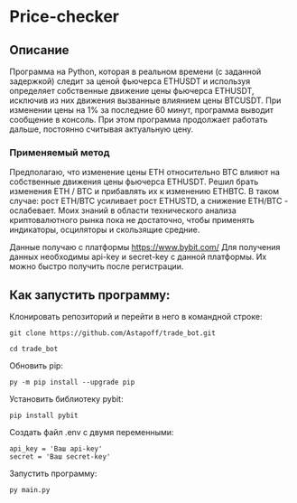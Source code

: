 # Price-checker

## Описание

Программа на Python, которая в реальном времени (с заданной задержкой) следит за ценой фьючерса ETHUSDT и используя определяет собственные движение цены фьючерса ETHUSDT, исключив из них движения вызванные влиянием цены BTCUSDT. 
При изменении цены на 1% за последние 60 минут, программа выводит сообщение в консоль. При этом программа продолжает работать дальше, постоянно считывая актуальную цену.

### Применяемый метод

Предполагаю, что изменение цены ETH относительно BTC влияют на собственные движения цены фьючерса ETHUSDT.
Решил брать изменения ETH / BTC и прибавлять их к изменению ETHBTC.
В таком случае: рост ETH/BTC усиливает рост ETHUSTD, а снижение ETH/BTC - ослабевает.
Моих знаний в области технического анализа криптовалютного рынка пока не достаточно, чтобы применять индикаторы, осциляторы и скользящие средние.

Данные получаю с платформы https://www.bybit.com/
Для получения данных необходимы api-key и secret-key с данной платформы. Их можно быстро получить после регистрации.

## Как запустить программу:

Клонировать репозиторий и перейти в него в командной строке:

```
git clone https://github.com/Astapoff/trade_bot.git
```

```
cd trade_bot
```

Обновить pip:

```
py -m pip install --upgrade pip
```

Установить библиотеку pybit:

```
pip install pybit
```

Создать файл .env с двумя переменными:

```
api_key = 'Ваш api-key'
secret = 'Ваш secret-key'
```

Запустить программу:

```
py main.py
```
